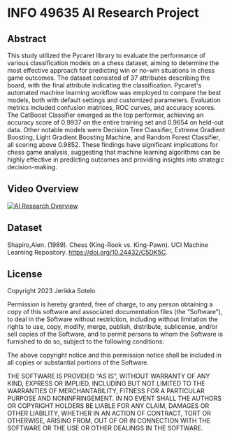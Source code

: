 # INFO 49635 AI Research Project

## Abstract

This study utilized the Pycaret library to evaluate the performance of various classification models on a chess dataset, aiming to determine the most effective approach for predicting win or no-win situations in chess game outcomes. The dataset consisted of 37 attributes describing the board, with the final attribute indicating the classification. Pycaret's automated machine learning workflow was employed to compare the best models, both with default settings and customized parameters. Evaluation metrics included confusion matrices, ROC curves, and accuracy scores. The CatBoost Classifier emerged as the top performer, achieving an accuracy score of 0.9937 on the entire training set and 0.9654 on held-out data. Other notable models were Decision Tree Classifier, Extreme Gradient Boosting, Light Gradient Boosting Machine, and Random Forest Classifier, all scoring above 0.9852. These findings have significant implications for chess game analysis, suggesting that machine learning algorithms can be highly effective in predicting outcomes and providing insights into strategic decision-making.

## Video Overview

[![AI Research Overview](https://img.youtube.com/vi/1AeM5GJGSjE/0.jpg)](https://youtu.be/1AeM5GJGSjE)

## Dataset

Shapiro,Alen. (1989). Chess (King-Rook vs. King-Pawn). UCI Machine Learning Repository. <https://doi.org/10.24432/C5DK5C>.

## License

Copyright 2023 Jerikka Sotelo

Permission is hereby granted, free of charge, to any person obtaining a copy of this software and associated documentation files (the “Software”), to deal in the Software without restriction, including without limitation the rights to use, copy, modify, merge, publish, distribute, sublicense, and/or sell copies of the Software, and to permit persons to whom the Software is furnished to do so, subject to the following conditions:

The above copyright notice and this permission notice shall be included in all copies or substantial portions of the Software.

THE SOFTWARE IS PROVIDED “AS IS”, WITHOUT WARRANTY OF ANY KIND, EXPRESS OR IMPLIED, INCLUDING BUT NOT LIMITED TO THE WARRANTIES OF MERCHANTABILITY, FITNESS FOR A PARTICULAR PURPOSE AND NONINFRINGEMENT. IN NO EVENT SHALL THE AUTHORS OR COPYRIGHT HOLDERS BE LIABLE FOR ANY CLAIM, DAMAGES OR OTHER LIABILITY, WHETHER IN AN ACTION OF CONTRACT, TORT OR OTHERWISE, ARISING FROM, OUT OF OR IN CONNECTION WITH THE SOFTWARE OR THE USE OR OTHER DEALINGS IN THE SOFTWARE.
